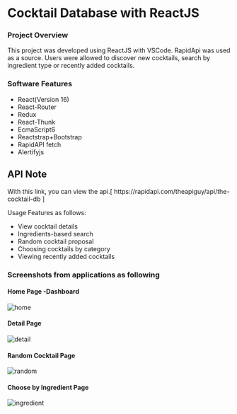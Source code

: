 
# Cocktail Database with ReactJS
<h3>Project Overview</h3>
This project was developed using ReactJS with VSCode. RapidApi was used as a source. Users were allowed to discover new cocktails, search by ingredient type or recently added cocktails.
<h3>Software Features</h3>
<ul>
        <li>React(Version 16)</li>
        <li>React-Router</li>
        <li>Redux</li>
        <li>React-Thunk</li>
        <li>EcmaScript6</li>
        <li>Reactstrap+Bootstrap</li>
        <li>RapidAPI fetch</li>
        <li>Alertifyjs</li>
</ul>
<h2>API Note</h2>
With this link, you can view the api.[ https://rapidapi.com/theapiguy/api/the-cocktail-db ]

Usage Features as follows:

<ul>
        <li>View cocktail details</li>
        <li>Ingredients-based search</li>
        <li>Random cocktail proposal</li>
        <li>Choosing cocktails by category</li>
        <li>Viewing recently added cocktails</li>
</ul>
<h3>Screenshots from applications as following</h3>
<h4>Home Page -Dashboard</h4>

![home](https://user-images.githubusercontent.com/58748375/92816911-b4c76380-f3ce-11ea-8dfb-65f7683150fd.png)

<h4>Detail Page</h4>

![detail](https://user-images.githubusercontent.com/58748375/92816942-bbee7180-f3ce-11ea-9328-819b059e7ef8.png)

<h4>Random Cocktail Page</h4>

![random](https://user-images.githubusercontent.com/58748375/92817353-27384380-f3cf-11ea-96ee-60d91217ac99.png)

<h4>Choose by Ingredient Page</h4>

![ingredient](https://user-images.githubusercontent.com/58748375/92816958-bf81f880-f3ce-11ea-9bc1-dfbc5ea2501a.png)

